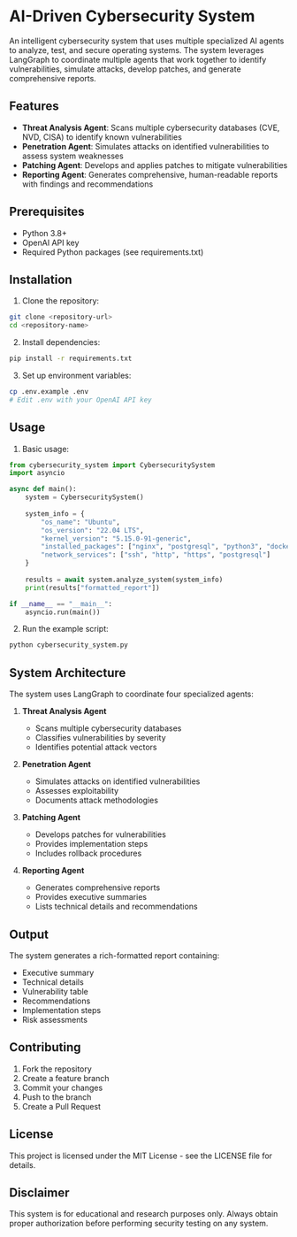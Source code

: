 # AI-Driven Cybersecurity System

An intelligent cybersecurity system that uses multiple specialized AI agents to analyze, test, and secure operating systems. The system leverages LangGraph to coordinate multiple agents that work together to identify vulnerabilities, simulate attacks, develop patches, and generate comprehensive reports.

## Features

- **Threat Analysis Agent**: Scans multiple cybersecurity databases (CVE, NVD, CISA) to identify known vulnerabilities
- **Penetration Agent**: Simulates attacks on identified vulnerabilities to assess system weaknesses
- **Patching Agent**: Develops and applies patches to mitigate vulnerabilities
- **Reporting Agent**: Generates comprehensive, human-readable reports with findings and recommendations

## Prerequisites

- Python 3.8+
- OpenAI API key
- Required Python packages (see requirements.txt)

## Installation

1. Clone the repository:
```bash
git clone <repository-url>
cd <repository-name>
```

2. Install dependencies:
```bash
pip install -r requirements.txt
```

3. Set up environment variables:
```bash
cp .env.example .env
# Edit .env with your OpenAI API key
```

## Usage

1. Basic usage:
```python
from cybersecurity_system import CybersecuritySystem
import asyncio

async def main():
    system = CybersecuritySystem()
    
    system_info = {
        "os_name": "Ubuntu",
        "os_version": "22.04 LTS",
        "kernel_version": "5.15.0-91-generic",
        "installed_packages": ["nginx", "postgresql", "python3", "docker"],
        "network_services": ["ssh", "http", "https", "postgresql"]
    }
    
    results = await system.analyze_system(system_info)
    print(results["formatted_report"])

if __name__ == "__main__":
    asyncio.run(main())
```

2. Run the example script:
```bash
python cybersecurity_system.py
```

## System Architecture

The system uses LangGraph to coordinate four specialized agents:

1. **Threat Analysis Agent**
   - Scans multiple cybersecurity databases
   - Classifies vulnerabilities by severity
   - Identifies potential attack vectors

2. **Penetration Agent**
   - Simulates attacks on identified vulnerabilities
   - Assesses exploitability
   - Documents attack methodologies

3. **Patching Agent**
   - Develops patches for vulnerabilities
   - Provides implementation steps
   - Includes rollback procedures

4. **Reporting Agent**
   - Generates comprehensive reports
   - Provides executive summaries
   - Lists technical details and recommendations

## Output

The system generates a rich-formatted report containing:
- Executive summary
- Technical details
- Vulnerability table
- Recommendations
- Implementation steps
- Risk assessments

## Contributing

1. Fork the repository
2. Create a feature branch
3. Commit your changes
4. Push to the branch
5. Create a Pull Request

## License

This project is licensed under the MIT License - see the LICENSE file for details.

## Disclaimer

This system is for educational and research purposes only. Always obtain proper authorization before performing security testing on any system. 